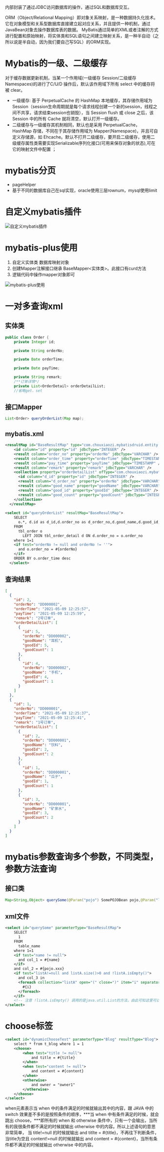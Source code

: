 内部封装了通过JDBC访问数据库的操作，通过SQL和数据库交互。

ORM（Object/Relational Mapping）即对象关系映射，是一种数据持久化技术。它在对象模型和关系型数据库直接建立起对应关系，并且提供一种机制，通过JavaBean对象去操作数据库表的数据。 MyBatis通过简单的XML或者注解的方式进行配置和原始映射，将实体类和SQL语句之间建立映射关系，是一种半自动（之所以说是半自动，因为我们要自己写SQL）的ORM实现。

# Mybatis的一级、二级缓存
对于缓存数据更新机制，当某一个作用域(一级缓存 Session/二级缓存Namespaces)的进行了C/U/D 操作后，默认该作用域下所有 select 中的缓存将被 clear。
- 一级缓存: 基于 PerpetualCache 的 HashMap 本地缓存，其存储作用域为 Session（session生命周期就是每个请求线程创建一个新的session，线程之间不共享，请求结束session也销毁），当 Session flush 或 close 之后，该 Session 中的所有 Cache 就将清空，默认打开一级缓存。
- 二级缓存与一级缓存其机制相同，默认也是采用 PerpetualCache，HashMap 存储，不同在于其存储作用域为 Mapper(Namespace)，并且可自定义存储源，如 Ehcache。默认不打开二级缓存，要开启二级缓存，使用二级缓存属性类需要实现Serializable序列化接口(可用来保存对象的状态),可在它的映射文件中配置 ；

# mybatis分页
- pageHelper
- 基于不同的数据库自己在sql实现，oracle使用三层rownum，mysql使用limit

# 自定义mybatis插件
![自定义mybatis插件](1680158737136.jpg)

# mybatis-plus使用
1. 自定义实体类 数据库映射对象
2. 创建Mapper注解接口继承 BaseMapper<实体类>。此接口有curd方法
3. 逻辑代码中操作mapper对象即可

![mybatis-plus使用](./1680158798660.jpg)

# 一对多查询xml
## 实体类
```java
public class Order {
    private Integer id;

    private String orderNo;

    private Date orderTime;

    private Date payTime;

    private String remark;
    /**订单详情*/
    private List<OrderDetail> orderDetailList;
    //省略get、set
```
## 接口Mapper
```java
List<Order> queryOrderList(Map map);
```
## mybatis.xml
```xml
<resultMap id="BaseResultMap" type="com.chouxiaozi.mybatisdruid.entity.Order" >
    <id column="id" property="id" jdbcType="INTEGER" />
    <result column="order_no" property="orderNo" jdbcType="VARCHAR" />
    <result column="order_time" property="orderTime" jdbcType="TIMESTAMP" />
    <result column="pay_time" property="payTime" jdbcType="TIMESTAMP" />
    <result column="remark" property="remark" jdbcType="VARCHAR" />
    <collection property="orderDetailList" ofType="com.chouxiaozi.mybatisdruid.entity.OrderDetail">
      <id column="d_id" property="id" jdbcType="INTEGER" />
      <result column="d_order_no" property="orderNo" jdbcType="VARCHAR" />
      <result column="good_name" property="goodName" jdbcType="VARCHAR" />
      <result column="good_id" property="goodId" jdbcType="INTEGER" />
      <result column="good_count" property="goodCount" jdbcType="INTEGER" />
    </collection>
  </resultMap>
  
<select id="queryOrderList" resultMap="BaseResultMap">
    SELECT
      o.*, d.id as d_id,d.order_no as d_order_no,d.good_name,d.good_id,d.good_count
    FROM
      tbl_order o
        LEFT JOIN tbl_order_detail d ON d.order_no = o.order_no
    where 1=1
    <if test="orderNo != null and orderNo != ''">
      and o.order_no = #{orderNo}
    </if>
    ORDER BY o.order_time desc
  </select>
```

## 查询结果
```json
[
  {
    "id": 2,
    "orderNo": "DD000002",
    "orderTime": "2021-05-09 12:25:57",
    "payTime": "2021-05-09 12:25:59",
    "remark": "2号订单",
    "orderDetailList": [
      {
        "id": 5,
        "orderNo": "DD000002",
        "goodName": "耳机",
        "goodId": 5,
        "goodCount": 1
      },
      {
        "id": 4,
        "orderNo": "DD000002",
        "goodName": "手机",
        "goodId": 4,
        "goodCount": 1
      }
    ]
  },
  {
    "id": 1,
    "orderNo": "DD000001",
    "orderTime": "2021-05-09 12:25:37",
    "payTime": "2021-05-09 12:25:41",
    "remark": "1号订单",
    "orderDetailList": [
      {
        "id": 2,
        "orderNo": "DD000001",
        "goodName": "饮料",
        "goodId": 2,
        "goodCount": 2
      },
      {
        "id": 1,
        "orderNo": "DD000001",
        "goodName": "瓜子",
        "goodId": 1,
        "goodCount": 1
      },
      {
        "id": 3,
        "orderNo": "DD000001",
        "goodName": "矿泉水",
        "goodId": 3,
        "goodCount": 2
      }
    ]
  }
]

```

# mybatis参数查询多个参数，不同类型，参数方法查询
## 接口类
```java
Map<String,Object> querySome(@Param("pojo") SomePOJOBean pojo,@Param("listA") List list,@Param("name") String name);
```
## xml文件
```xml
<select id="querySome" parameterType="BaseResultMap">
    SELECT
      1
    FROM
      table_name
    where 1=1
    <if test="name != null">
      and col_1 = #{name}
    </if>
    and col_2 = #{pojo.xxx}
    <if test="listA!=null and listA.size()>0 and !listA.isEmpty()">
      and col_3 in
      <foreach collection="listA" open="(" close=")" item="i" separator="," >
        #{i}
      </foreach>
    </if>
    <!-- 注意 !listA.isEmpty() 调用的是java.util.List的方法，由此可知这里可以直接调用对象的方法 -->
</select>
```

# choose标签
```xml
<select id="dynamicChooseTest" parameterType="Blog" resultType="Blog">
    select * from t_blog where 1 = 1 
    <choose>
        <when test="title != null">
            and title = #{title}
        </when>
        <when test="content != null">
            and content = #{content}
        </when>
        <otherwise>
            and owner = "owner1"
        </otherwise>
    </choose>
</select>
```
when元素表示当 when 中的条件满足的时候就输出其中的内容，跟 JAVA 中的 switch 效果差不多的是按照条件的顺序，***当 when 中有条件满足的时候，就会跳出 choose，***即所有的 when 和 otherwise 条件中，只有一个会输出，当所有的我很条件都不满足的时候就输出 otherwise 中的内容。所以上述语句的意思非常简单， 当 title!=null 的时候就输出 and titlte = #{title}，不再往下判断条件，当title为空且 content!=null 的时候就输出 and content = #{content}，当所有条件都不满足的时候就输出 otherwise 中的内容。









